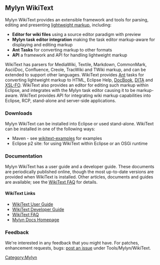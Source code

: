 ## Mylyn WikiText

Mylyn WikiText provides an extensible framework and tools for parsing,
editing and presenting [lightweight
markup](http://en.wikipedia.org/wiki/Lightweight_markup_language),
including:

  - **Editor for wiki files** using a source editor paradigm with
    preview
  - **Mylyn task editor integration** making the task editor
    markup-aware for displaying and editing markup
  - **Ant Tasks** for converting markup to other formats
  - **API** a framework and API for handling lightweight markup

WikiText has parsers for MediaWiki, Textile, Markdown, CommonMark,
AsciiDoc, Confluence, Creole, TracWiki and TWiki markup, and can be
extended to support other languages. WikiText provides
[Ant](http://ant.apache.org) tasks for converting lightweight markup to
HTML, Eclipse Help, [DocBook](http://www.docbook.org),
[DITA](http://dita.xml.org) and
[XSL-FO](http://en.wikipedia.org/wiki/XSL_Formatting_Objects). WikiText
also provides an editor for editing such markup within Eclipse, and
integrates with the Mylyn task editor causing it to be markup-aware.
WikiText provides API for integrating wiki markup capabilities into
Eclipse, RCP, stand-alone and server-side applications.

### Downloads

Mylyn WikiText can be installed into Eclipse or used stand-alone.
WikiText can be installed in one of the following ways:

  - Maven - see
    [wikitext-examples](https://github.com/greensopinion/wikitext-examples)
    for examples
  - Eclipse p2 site: for using WikiText within Eclipse or an OSGi
    runtime

### Documentation

Mylyn WikiText has a user guide and a developer guide. These documents
are periodically published online, though the most up-to-date versions
are provided when WikiText is installed. Other articles, documents and
guides are available; see the [WikiText
FAQ](Mylyn/FAQ#Where_can_I_find_out_more_about_WikiText.3F "wikilink")
for details.

#### WikiText Links

  - [WikiText User
    Guide](http://help.eclipse.org/mars/topic/org.eclipse.mylyn.wikitext.help.ui/help/Mylyn%20WikiText%20User%20Guide.html)
  - [WikiText Developer
    Guide](http://help.eclipse.org/mars/topic/org.eclipse.mylyn.wikitext.help.ui/help/devguide/WikiText%20Developer%20Guide.html)
  - [WikiText FAQ](Mylyn/FAQ#WikiText "wikilink")
  - [Mylyn Docs Homepage](http://www.eclipse.org/mylyn/docs)

### Feedback

We're interested in any feedback that you might have. For patches,
enhancement requests, bugs: [post an
issue](https://bugs.eclipse.org/bugs) under Tools/Mylyn/WikiText.

[Category:Mylyn](Category:Mylyn "wikilink")